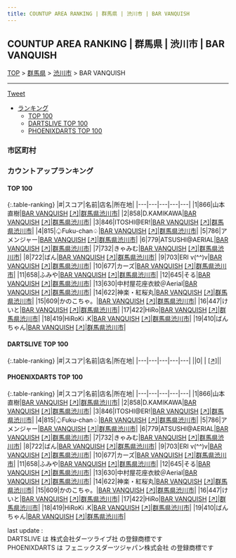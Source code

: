 ```yaml
---
title: COUNTUP AREA RANKING | 群馬県 | 渋川市 | BAR VANQUISH
---
```

## COUNTUP AREA RANKING | 群馬県 | 渋川市 | BAR VANQUISH

[TOP](/darts/rank/) > [群馬県](/darts/rank/群馬県/) > [渋川市](/darts/rank/群馬県/渋川市/) > BAR VANQUISH

___

<a href="https://twitter.com/share?ref_src=twsrc%5Etfw" data-text="COUNTUP AREA RANKING | 群馬県渋川市BAR VANQUISH" class="twitter-share-button" data-hashtags="DARTSLIVE,PHOENIXDARTS,darts,ダーツ" data-show-count="false">Tweet</a>

* [ランキング](#カウントアップランキング)
    * [TOP 100](#top-100)
    * [DARTSLIVE TOP 100](#dartslive-top-100)
    * [PHOENIXDARTS TOP 100](#phoenixdarts-top-100)

### 市区町村

<ul>

</ul>

### カウントアップランキング

#### TOP 100



{:.table-ranking}
|#|スコア|名前|店名|所在地|
|---|---|---|---|---|
|1|866|<span class="rank-name-pd">山本 直樹</span>|<a href="/darts/rank/shops/42663.html">BAR VANQUISH</a> <a href="https://vs.phoenixdarts.com/jp/shop/shopDetailInfo/s_42663?s_seq=42663">[↗]</a>|<a href="/darts/rank/群馬県/渋川市">群馬県渋川市</a>|
|2|858|<span class="rank-name-pd">D.KAMIKAWA</span>|<a href="/darts/rank/shops/42663.html">BAR VANQUISH</a> <a href="https://vs.phoenixdarts.com/jp/shop/shopDetailInfo/s_42663?s_seq=42663">[↗]</a>|<a href="/darts/rank/群馬県/渋川市">群馬県渋川市</a>|
|3|846|<span class="rank-name-pd">ITOSHI@ER!</span>|<a href="/darts/rank/shops/42663.html">BAR VANQUISH</a> <a href="https://vs.phoenixdarts.com/jp/shop/shopDetailInfo/s_42663?s_seq=42663">[↗]</a>|<a href="/darts/rank/群馬県/渋川市">群馬県渋川市</a>|
|4|815|<span class="rank-name-pd">♤Fuku-chan♤</span>|<a href="/darts/rank/shops/42663.html">BAR VANQUISH</a> <a href="https://vs.phoenixdarts.com/jp/shop/shopDetailInfo/s_42663?s_seq=42663">[↗]</a>|<a href="/darts/rank/群馬県/渋川市">群馬県渋川市</a>|
|5|786|<span class="rank-name-pd">アメンジャー</span>|<a href="/darts/rank/shops/42663.html">BAR VANQUISH</a> <a href="https://vs.phoenixdarts.com/jp/shop/shopDetailInfo/s_42663?s_seq=42663">[↗]</a>|<a href="/darts/rank/群馬県/渋川市">群馬県渋川市</a>|
|6|779|<span class="rank-name-pd">ATSUSHI@AERIAL</span>|<a href="/darts/rank/shops/42663.html">BAR VANQUISH</a> <a href="https://vs.phoenixdarts.com/jp/shop/shopDetailInfo/s_42663?s_seq=42663">[↗]</a>|<a href="/darts/rank/群馬県/渋川市">群馬県渋川市</a>|
|7|732|<span class="rank-name-pd">きゃみむ</span>|<a href="/darts/rank/shops/42663.html">BAR VANQUISH</a> <a href="https://vs.phoenixdarts.com/jp/shop/shopDetailInfo/s_42663?s_seq=42663">[↗]</a>|<a href="/darts/rank/群馬県/渋川市">群馬県渋川市</a>|
|8|722|<span class="rank-name-pd">ばん</span>|<a href="/darts/rank/shops/42663.html">BAR VANQUISH</a> <a href="https://vs.phoenixdarts.com/jp/shop/shopDetailInfo/s_42663?s_seq=42663">[↗]</a>|<a href="/darts/rank/群馬県/渋川市">群馬県渋川市</a>|
|9|703|<span class="rank-name-pd">ERI v(^^)v</span>|<a href="/darts/rank/shops/42663.html">BAR VANQUISH</a> <a href="https://vs.phoenixdarts.com/jp/shop/shopDetailInfo/s_42663?s_seq=42663">[↗]</a>|<a href="/darts/rank/群馬県/渋川市">群馬県渋川市</a>|
|10|677|<span class="rank-name-pd">カーズ</span>|<a href="/darts/rank/shops/42663.html">BAR VANQUISH</a> <a href="https://vs.phoenixdarts.com/jp/shop/shopDetailInfo/s_42663?s_seq=42663">[↗]</a>|<a href="/darts/rank/群馬県/渋川市">群馬県渋川市</a>|
|11|658|<span class="rank-name-pd">ふみや</span>|<a href="/darts/rank/shops/42663.html">BAR VANQUISH</a> <a href="https://vs.phoenixdarts.com/jp/shop/shopDetailInfo/s_42663?s_seq=42663">[↗]</a>|<a href="/darts/rank/群馬県/渋川市">群馬県渋川市</a>|
|12|645|<span class="rank-name-pd">そる</span>|<a href="/darts/rank/shops/42663.html">BAR VANQUISH</a> <a href="https://vs.phoenixdarts.com/jp/shop/shopDetailInfo/s_42663?s_seq=42663">[↗]</a>|<a href="/darts/rank/群馬県/渋川市">群馬県渋川市</a>|
|13|630|<span class="rank-name-pd">中村屋花座衣紋＠Aerial</span>|<a href="/darts/rank/shops/42663.html">BAR VANQUISH</a> <a href="https://vs.phoenixdarts.com/jp/shop/shopDetailInfo/s_42663?s_seq=42663">[↗]</a>|<a href="/darts/rank/群馬県/渋川市">群馬県渋川市</a>|
|14|622|<span class="rank-name-pd">神楽・紅桜丸</span>|<a href="/darts/rank/shops/42663.html">BAR VANQUISH</a> <a href="https://vs.phoenixdarts.com/jp/shop/shopDetailInfo/s_42663?s_seq=42663">[↗]</a>|<a href="/darts/rank/群馬県/渋川市">群馬県渋川市</a>|
|15|609|<span class="rank-name-pd">かのこちゃ。</span>|<a href="/darts/rank/shops/42663.html">BAR VANQUISH</a> <a href="https://vs.phoenixdarts.com/jp/shop/shopDetailInfo/s_42663?s_seq=42663">[↗]</a>|<a href="/darts/rank/群馬県/渋川市">群馬県渋川市</a>|
|16|447|<span class="rank-name-pd">けいと</span>|<a href="/darts/rank/shops/42663.html">BAR VANQUISH</a> <a href="https://vs.phoenixdarts.com/jp/shop/shopDetailInfo/s_42663?s_seq=42663">[↗]</a>|<a href="/darts/rank/群馬県/渋川市">群馬県渋川市</a>|
|17|422|<span class="rank-name-pd">HiRo</span>|<a href="/darts/rank/shops/42663.html">BAR VANQUISH</a> <a href="https://vs.phoenixdarts.com/jp/shop/shopDetailInfo/s_42663?s_seq=42663">[↗]</a>|<a href="/darts/rank/群馬県/渋川市">群馬県渋川市</a>|
|18|419|<span class="rank-name-pd">HiRoKi .K</span>|<a href="/darts/rank/shops/42663.html">BAR VANQUISH</a> <a href="https://vs.phoenixdarts.com/jp/shop/shopDetailInfo/s_42663?s_seq=42663">[↗]</a>|<a href="/darts/rank/群馬県/渋川市">群馬県渋川市</a>|
|19|410|<span class="rank-name-pd">ばんちゃん</span>|<a href="/darts/rank/shops/42663.html">BAR VANQUISH</a> <a href="https://vs.phoenixdarts.com/jp/shop/shopDetailInfo/s_42663?s_seq=42663">[↗]</a>|<a href="/darts/rank/群馬県/渋川市">群馬県渋川市</a>|


#### DARTSLIVE TOP 100



{:.table-ranking}
|#|スコア|名前|店名|所在地|
|---|---|---|---|---|
||0|<span class="rank-name-dl"> </span>|<a href="/darts/rank/shops/.html"></a> <a href="">[↗]</a>|<a href="/darts/rank//"></a>|


#### PHOENIXDARTS TOP 100



{:.table-ranking}
|#|スコア|名前|店名|所在地|
|---|---|---|---|---|
|1|866|<span class="rank-name-pd">山本 直樹</span>|<a href="/darts/rank/shops/42663.html">BAR VANQUISH</a> <a href="https://vs.phoenixdarts.com/jp/shop/shopDetailInfo/s_42663?s_seq=42663">[↗]</a>|<a href="/darts/rank/群馬県/渋川市">群馬県渋川市</a>|
|2|858|<span class="rank-name-pd">D.KAMIKAWA</span>|<a href="/darts/rank/shops/42663.html">BAR VANQUISH</a> <a href="https://vs.phoenixdarts.com/jp/shop/shopDetailInfo/s_42663?s_seq=42663">[↗]</a>|<a href="/darts/rank/群馬県/渋川市">群馬県渋川市</a>|
|3|846|<span class="rank-name-pd">ITOSHI@ER!</span>|<a href="/darts/rank/shops/42663.html">BAR VANQUISH</a> <a href="https://vs.phoenixdarts.com/jp/shop/shopDetailInfo/s_42663?s_seq=42663">[↗]</a>|<a href="/darts/rank/群馬県/渋川市">群馬県渋川市</a>|
|4|815|<span class="rank-name-pd">♤Fuku-chan♤</span>|<a href="/darts/rank/shops/42663.html">BAR VANQUISH</a> <a href="https://vs.phoenixdarts.com/jp/shop/shopDetailInfo/s_42663?s_seq=42663">[↗]</a>|<a href="/darts/rank/群馬県/渋川市">群馬県渋川市</a>|
|5|786|<span class="rank-name-pd">アメンジャー</span>|<a href="/darts/rank/shops/42663.html">BAR VANQUISH</a> <a href="https://vs.phoenixdarts.com/jp/shop/shopDetailInfo/s_42663?s_seq=42663">[↗]</a>|<a href="/darts/rank/群馬県/渋川市">群馬県渋川市</a>|
|6|779|<span class="rank-name-pd">ATSUSHI@AERIAL</span>|<a href="/darts/rank/shops/42663.html">BAR VANQUISH</a> <a href="https://vs.phoenixdarts.com/jp/shop/shopDetailInfo/s_42663?s_seq=42663">[↗]</a>|<a href="/darts/rank/群馬県/渋川市">群馬県渋川市</a>|
|7|732|<span class="rank-name-pd">きゃみむ</span>|<a href="/darts/rank/shops/42663.html">BAR VANQUISH</a> <a href="https://vs.phoenixdarts.com/jp/shop/shopDetailInfo/s_42663?s_seq=42663">[↗]</a>|<a href="/darts/rank/群馬県/渋川市">群馬県渋川市</a>|
|8|722|<span class="rank-name-pd">ばん</span>|<a href="/darts/rank/shops/42663.html">BAR VANQUISH</a> <a href="https://vs.phoenixdarts.com/jp/shop/shopDetailInfo/s_42663?s_seq=42663">[↗]</a>|<a href="/darts/rank/群馬県/渋川市">群馬県渋川市</a>|
|9|703|<span class="rank-name-pd">ERI v(^^)v</span>|<a href="/darts/rank/shops/42663.html">BAR VANQUISH</a> <a href="https://vs.phoenixdarts.com/jp/shop/shopDetailInfo/s_42663?s_seq=42663">[↗]</a>|<a href="/darts/rank/群馬県/渋川市">群馬県渋川市</a>|
|10|677|<span class="rank-name-pd">カーズ</span>|<a href="/darts/rank/shops/42663.html">BAR VANQUISH</a> <a href="https://vs.phoenixdarts.com/jp/shop/shopDetailInfo/s_42663?s_seq=42663">[↗]</a>|<a href="/darts/rank/群馬県/渋川市">群馬県渋川市</a>|
|11|658|<span class="rank-name-pd">ふみや</span>|<a href="/darts/rank/shops/42663.html">BAR VANQUISH</a> <a href="https://vs.phoenixdarts.com/jp/shop/shopDetailInfo/s_42663?s_seq=42663">[↗]</a>|<a href="/darts/rank/群馬県/渋川市">群馬県渋川市</a>|
|12|645|<span class="rank-name-pd">そる</span>|<a href="/darts/rank/shops/42663.html">BAR VANQUISH</a> <a href="https://vs.phoenixdarts.com/jp/shop/shopDetailInfo/s_42663?s_seq=42663">[↗]</a>|<a href="/darts/rank/群馬県/渋川市">群馬県渋川市</a>|
|13|630|<span class="rank-name-pd">中村屋花座衣紋＠Aerial</span>|<a href="/darts/rank/shops/42663.html">BAR VANQUISH</a> <a href="https://vs.phoenixdarts.com/jp/shop/shopDetailInfo/s_42663?s_seq=42663">[↗]</a>|<a href="/darts/rank/群馬県/渋川市">群馬県渋川市</a>|
|14|622|<span class="rank-name-pd">神楽・紅桜丸</span>|<a href="/darts/rank/shops/42663.html">BAR VANQUISH</a> <a href="https://vs.phoenixdarts.com/jp/shop/shopDetailInfo/s_42663?s_seq=42663">[↗]</a>|<a href="/darts/rank/群馬県/渋川市">群馬県渋川市</a>|
|15|609|<span class="rank-name-pd">かのこちゃ。</span>|<a href="/darts/rank/shops/42663.html">BAR VANQUISH</a> <a href="https://vs.phoenixdarts.com/jp/shop/shopDetailInfo/s_42663?s_seq=42663">[↗]</a>|<a href="/darts/rank/群馬県/渋川市">群馬県渋川市</a>|
|16|447|<span class="rank-name-pd">けいと</span>|<a href="/darts/rank/shops/42663.html">BAR VANQUISH</a> <a href="https://vs.phoenixdarts.com/jp/shop/shopDetailInfo/s_42663?s_seq=42663">[↗]</a>|<a href="/darts/rank/群馬県/渋川市">群馬県渋川市</a>|
|17|422|<span class="rank-name-pd">HiRo</span>|<a href="/darts/rank/shops/42663.html">BAR VANQUISH</a> <a href="https://vs.phoenixdarts.com/jp/shop/shopDetailInfo/s_42663?s_seq=42663">[↗]</a>|<a href="/darts/rank/群馬県/渋川市">群馬県渋川市</a>|
|18|419|<span class="rank-name-pd">HiRoKi .K</span>|<a href="/darts/rank/shops/42663.html">BAR VANQUISH</a> <a href="https://vs.phoenixdarts.com/jp/shop/shopDetailInfo/s_42663?s_seq=42663">[↗]</a>|<a href="/darts/rank/群馬県/渋川市">群馬県渋川市</a>|
|19|410|<span class="rank-name-pd">ばんちゃん</span>|<a href="/darts/rank/shops/42663.html">BAR VANQUISH</a> <a href="https://vs.phoenixdarts.com/jp/shop/shopDetailInfo/s_42663?s_seq=42663">[↗]</a>|<a href="/darts/rank/群馬県/渋川市">群馬県渋川市</a>|


<div class="footer border-top border-gray-light mt-5 pt-3 text-right text-gray">
    last update : <span style="font-weight: italic" id="foot_last_modified"></span><br />
    DARTSLIVE は 株式会社ダーツライブ社 の登録商標です<br />
    PHOENIXDARTS は フェニックスダーツジャパン株式会社 の登録商標です<br />
</div>

<script src="https://cdnjs.cloudflare.com/ajax/libs/jquery.tablesorter/2.31.3/js/jquery.tablesorter.min.js" integrity="sha512-qzgd5cYSZcosqpzpn7zF2ZId8f/8CHmFKZ8j7mU4OUXTNRd5g+ZHBPsgKEwoqxCtdQvExE5LprwwPAgoicguNg==" crossorigin="anonymous" referrerpolicy="no-referrer"></script>
<link rel="stylesheet" href="https://cdnjs.cloudflare.com/ajax/libs/jquery.tablesorter/2.31.3/css/theme.default.min.css" integrity="sha512-wghhOJkjQX0Lh3NSWvNKeZ0ZpNn+SPVXX1Qyc9OCaogADktxrBiBdKGDoqVUOyhStvMBmJQ8ZdMHiR3wuEq8+w==" crossorigin="anonymous" referrerpolicy="no-referrer" />
<script>
$(function() {
    $(".table-ranking").tablesorter({sortList:[[0, 0]]});
    $("#foot_last_modified").text(formatDate(new Date(document.lastModified), 'yyyy-MM-dd HH:mm:ss'));
});
</script>

<script async src="https://platform.twitter.com/widgets.js" charset="utf-8"></script>
